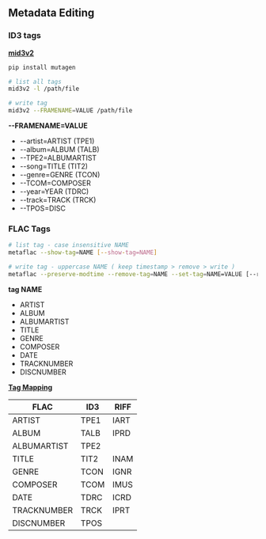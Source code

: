 ## Metadata Editing

### ID3 tags
[**mid3v2**](https://mutagen.readthedocs.io/en/latest/man/mid3v2.html)
```sh
pip install mutagen

# list all tags
mid3v2 -l /path/file

# write tag
mid3v2 --FRAMENAME=VALUE /path/file
```
**--FRAMENAME=VALUE**
- --artist=ARTIST (TPE1)
- --album=ALBUM (TALB)
- --TPE2=ALBUMARTIST
- --song=TITLE (TIT2)
- --genre=GENRE (TCON)
- --TCOM=COMPOSER
- --year=YEAR (TDRC)
- --track=TRACK (TRCK)
- --TPOS=DISC

### FLAC Tags
```sh
# list tag - case insensitive NAME
metaflac --show-tag=NAME [--show-tag=NAME]

# write tag - uppercase NAME ( keep timestamp > remove > write )
metaflac --preserve-modtime --remove-tag=NAME --set-tag=NAME=VALUE [--remove-tag=NAME --set-tag=NAME=VALUE]
```
**tag NAME**
- ARTIST
- ALBUM
- ALBUMARTIST
- TITLE
- GENRE
- COMPOSER
- DATE
- TRACKNUMBER
- DISCNUMBER

[**Tag Mapping**](https://wiki.hydrogenaud.io/index.php?title=Tag_Mapping)


| FLAC        | ID3  | RIFF |
| ----------- | ---- | ---- |
| ARTIST      | TPE1 | IART |
| ALBUM       | TALB | IPRD |
| ALBUMARTIST | TPE2 |      |
| TITLE       | TIT2 | INAM |
| GENRE       | TCON | IGNR |
| COMPOSER    | TCOM | IMUS |
| DATE        | TDRC | ICRD |
| TRACKNUMBER | TRCK | IPRT |
| DISCNUMBER  | TPOS |      |


